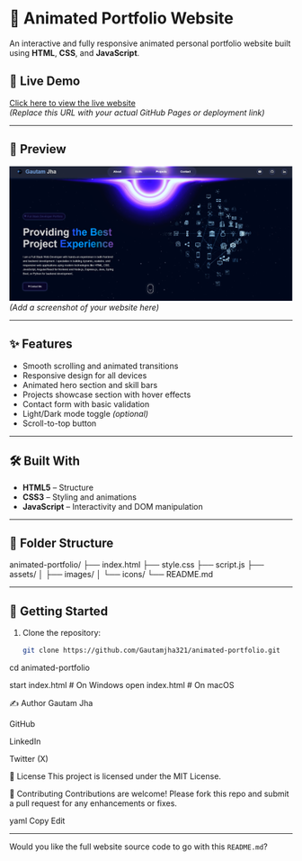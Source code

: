 # 🌟 Animated Portfolio Website

An interactive and fully responsive animated personal portfolio website built using **HTML**, **CSS**, and **JavaScript**.

## 🔗 Live Demo

[Click here to view the live website](https://yourusername.github.io/animated-portfolio/)  
*(Replace this URL with your actual GitHub Pages or deployment link)*

---

## 📸 Preview

![Portfolio Preview](image.png)  
*(Add a screenshot of your website here)*

---

## ✨ Features

- Smooth scrolling and animated transitions
- Responsive design for all devices
- Animated hero section and skill bars
- Projects showcase section with hover effects
- Contact form with basic validation
- Light/Dark mode toggle *(optional)*
- Scroll-to-top button

---

## 🛠️ Built With

- **HTML5** – Structure
- **CSS3** – Styling and animations
- **JavaScript** – Interactivity and DOM manipulation

---

## 📁 Folder Structure

animated-portfolio/
├── index.html
├── style.css
├── script.js
├── assets/
│ ├── images/
│ └── icons/
└── README.md


---

## 🚀 Getting Started

1. Clone the repository:
   ```bash
   git clone https://github.com/Gautamjha321/animated-portfolio.git


cd animated-portfolio

start index.html  # On Windows
open index.html   # On macOS

✍️ Author
Gautam  Jha

GitHub

LinkedIn

Twitter (X)

📄 License
This project is licensed under the MIT License.

🙌 Contributing
Contributions are welcome! Please fork this repo and submit a pull request for any enhancements or fixes.

yaml
Copy
Edit

---

Would you like the full website source code to go with this `README.md`?